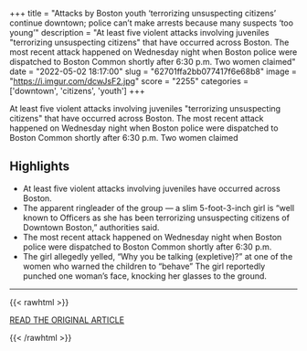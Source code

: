 +++
title = "Attacks by Boston youth ‘terrorizing unsuspecting citizens’ continue downtown; police can’t make arrests because many suspects ‘too young’"
description = "At least five violent attacks involving juveniles \"terrorizing unsuspecting citizens\" that have occurred across Boston. The most recent attack happened on Wednesday night when Boston police were dispatched to Boston Common shortly after 6:30 p.m. Two women claimed"
date = "2022-05-02 18:17:00"
slug = "62701ffa2bb077417f6e68b8"
image = "https://i.imgur.com/dcwJsF2.jpg"
score = "2255"
categories = ['downtown', 'citizens', 'youth']
+++

At least five violent attacks involving juveniles \"terrorizing unsuspecting citizens\" that have occurred across Boston. The most recent attack happened on Wednesday night when Boston police were dispatched to Boston Common shortly after 6:30 p.m. Two women claimed

## Highlights

- At least five violent attacks involving juveniles have occurred across Boston.
- The apparent ringleader of the group — a slim 5-foot-3-inch girl is “well known to Officers as she has been terrorizing unsuspecting citizens of Downtown Boston,” authorities said.
- The most recent attack happened on Wednesday night when Boston police were dispatched to Boston Common shortly after 6:30 p.m.
- The girl allegedly yelled, “Why you be talking (expletive)?” at one of the women who warned the children to “behave” The girl reportedly punched one woman’s face, knocking her glasses to the ground.

---

{{< rawhtml >}}
  <p class="article-category">
    <a target="_blank" href="https://www.masslive.com/news/2022/05/attacks-by-boston-youth-terrorizing-unsuspecting-citizens-continue-downtown-police-cant-make-arrests-because-many-suspects-too-young.html">READ THE ORIGINAL ARTICLE</a>
  </p>
{{< /rawhtml >}}

